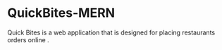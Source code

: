 # QuickBites-MERN
Quick Bites is a web application that is designed for placing restaurants orders online .
